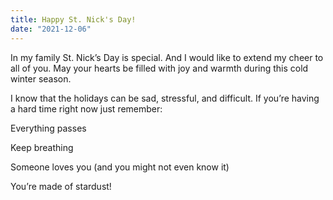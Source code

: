 ```yaml
---
title: Happy St. Nick's Day!
date: "2021-12-06"
---
```


In my family St. Nick’s Day is special. And I would like to extend my cheer to all of you. May your hearts be filled with joy and warmth during this cold winter season. 

I know that the holidays can be sad, stressful, and difficult. If you’re having a hard time right now just remember:

Everything passes

Keep breathing

Someone loves you (and you might not even know it)

You’re made of stardust!
